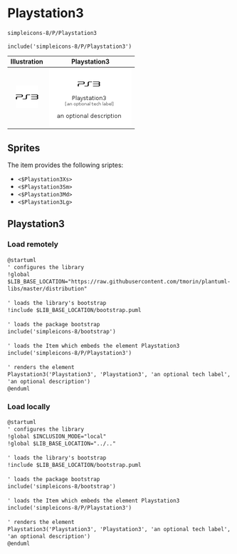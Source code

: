 # Playstation3


```text
simpleicons-8/P/Playstation3
```

```text
include('simpleicons-8/P/Playstation3')
```



| Illustration | Playstation3 |
| :---: | :---: |
| ![illustration for Illustration](../../simpleicons-8/P/Playstation3.png) | ![illustration for Playstation3](../../simpleicons-8/P/Playstation3.Local.png) |



## Sprites
The item provides the following sriptes:

- `<$Playstation3Xs>`
- `<$Playstation3Sm>`
- `<$Playstation3Md>`
- `<$Playstation3Lg>`





## Playstation3

### Load remotely
```plantuml
@startuml
' configures the library
!global $LIB_BASE_LOCATION="https://raw.githubusercontent.com/tmorin/plantuml-libs/master/distribution"

' loads the library's bootstrap
!include $LIB_BASE_LOCATION/bootstrap.puml

' loads the package bootstrap
include('simpleicons-8/bootstrap')

' loads the Item which embeds the element Playstation3
include('simpleicons-8/P/Playstation3')

' renders the element
Playstation3('Playstation3', 'Playstation3', 'an optional tech label', 'an optional description')
@enduml
```

### Load locally
```plantuml
@startuml
' configures the library
!global $INCLUSION_MODE="local"
!global $LIB_BASE_LOCATION="../.."

' loads the library's bootstrap
!include $LIB_BASE_LOCATION/bootstrap.puml

' loads the package bootstrap
include('simpleicons-8/bootstrap')

' loads the Item which embeds the element Playstation3
include('simpleicons-8/P/Playstation3')

' renders the element
Playstation3('Playstation3', 'Playstation3', 'an optional tech label', 'an optional description')
@enduml
```

